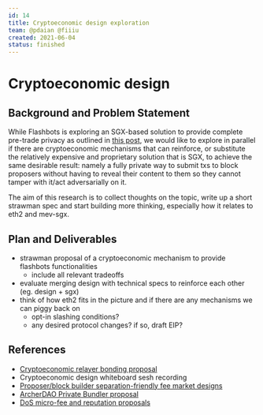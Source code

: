 ```yaml
---
id: 14
title: Cryptoeconomic design exploration
team: @pdaian @fiiiu
created: 2021-06-04
status: finished
---
```


# Cryptoeconomic design


## Background and Problem Statement
While Flashbots is exploring an SGX-based solution to provide complete pre-trade privacy as outlined in [this post](https://ethresear.ch/t/mev-sgx-a-sealed-bid-mev-auction-design/9677), we would like to explore in parallel if there are cryptoeconomic mechanisms that can reinforce, or substitute the relatively expensive and proprietary solution that is SGX, to achieve the same desirable result: namely a fully private way to submit txs to block proposers without having to reveal their content to them so they cannot tamper with it/act adversarially on it.

The aim of this research is to collect thoughts on the topic, write up a short strawman spec and start building more thinking, especially how it relates to eth2 and mev-sgx.


## Plan and Deliverables
- strawman proposal of a cryptoeconomic mechanism to provide flashbots functionalities
  - include all relevant tradeoffs
- evaluate merging design with technical specs to reinforce each other (eg. design + sgx)
- think of how eth2 fits in the picture and if there are any mechanisms we can piggy back on
  - opt-in slashing conditions?
  - any desired protocol changes? if so, draft EIP?


## References
- [Cryptoeconomic relayer bonding proposal](https://hackmd.io/@flashbots/B19hth85_)
- Cryptoeconomic design whiteboard sesh recording
- [Proposer/block builder separation-friendly fee market designs](https://ethresear.ch/t/proposer-block-builder-separation-friendly-fee-market-designs/9725)
- [ArcherDAO Private Bundler proposal](https://hackmd.io/uTptoEtLQwOrt9sm2fc2cw)
- [DoS micro-fee and reputation proposals](https://hackmd.io/@flashbots/SJEKRgz5O)
